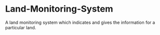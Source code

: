 # Land-Monitoring-System
A land monitoring system which indicates and gives the information for a particular land. 

